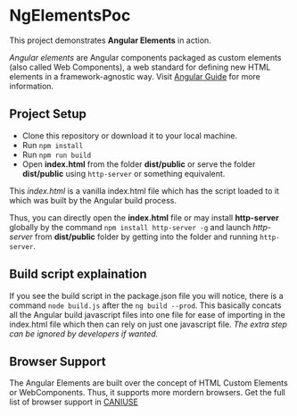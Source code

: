 # NgElementsPoc

This project demonstrates **Angular Elements** in action.

*Angular elements* are Angular components packaged as custom elements (also called Web Components), a web standard for defining new HTML elements in a framework-agnostic way. Visit [Angular Guide](https://angular.io/guide/elements) for more information.

## Project Setup

- Clone this repository or download it to your local machine.
- Run `npm install`
- Run `npm run build`
- Open **index.html** from the folder **dist/public** or serve the folder **dist/public** using `http-server` or something equivalent.

This *index.html* is a vanilla index.html file which has the script loaded to it which was built by the Angular build process.

Thus, you can directly open the **index.html** file or may install **http-server** globally by the command `npm install http-server -g` and launch *http-server* from **dist/public** folder by getting into the folder and running `http-server`.

## Build script explaination

If you see the build script in the package.json file you will notice, there is a command `node build.js` after the `ng build --prod`.
This basically concats all the Angular build javascript files into one file for ease of importing in the index.html file which then can rely on just one javascript file. *The extra step can be ignored by developers if wanted.*

## Browser Support

The Angular Elements are built over the concept of HTML Custom Elements or WebComponents. Thus, it supports more mordern browsers. Get the full list of browser support in [CANIUSE](https://caniuse.com/#search=web%20component)
